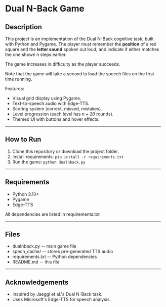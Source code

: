 # Dual N-Back Game

## Description

This project is an implementation of the Dual N-Back cognitive task, built with Python and Pygame.
The player must remember the **position** of a red square and the **letter sound** spoken out loud, and indicate if either matches the one shown *n* steps earlier.

The game increases in difficulty as the player succeeds.

Note that the game will take a second to load the speech files on the first time running.

Features:

- Visual grid display using Pygame.
- Text-to-speech audio with Edge-TTS.
- Scoring system (correct, missed, mistakes).
- Level progression (each level has *n + 20* rounds).
- Themed UI with buttons and hover effects.

---

## How to Run

1. Clone this repository or download the project folder.
2. Install requirements:
` pip install -r requirements.txt `
3. Run the game:
` python dualnback.py `

---

## Requirements

- Python 3.10+
- Pygame
- Edge-TTS

All dependencies are listed in requirements.txt

---

## Files

- dualnback.py -- main game file
- spech_cache/ -- stores pre-generated TTS audio
- requirements.txt -- Python dependencies
- README.md -- this file

---

## Acknowledgements

- Inspired by Jaeggi et al.'s Dual N-Back task.
- Uses Microsoft's Edge-TTS for speech analysis.
